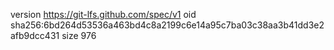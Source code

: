 version https://git-lfs.github.com/spec/v1
oid sha256:6bd264d53536a463bd4c8a2199c6e14a95c7ba03c38aa3b41dd3e2afb9dcc431
size 976
